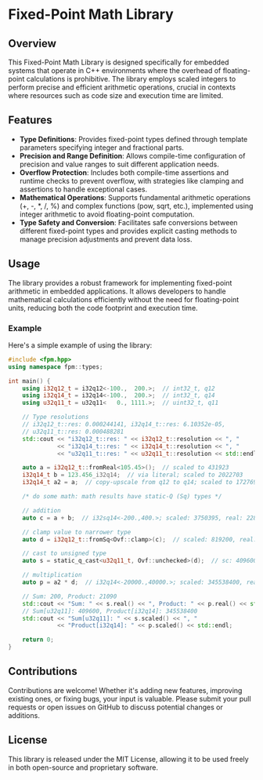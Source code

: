 # Fixed-Point Math Library

## Overview

This Fixed-Point Math Library is designed specifically for embedded systems that operate in C++ environments where the overhead of floating-point calculations is prohibitive. The library employs scaled integers to perform precise and efficient arithmetic operations, crucial in contexts where resources such as code size and execution time are limited.

## Features

- **Type Definitions**: Provides fixed-point types defined through template parameters specifying integer and fractional parts.
- **Precision and Range Definition**: Allows compile-time configuration of precision and value ranges to suit different application needs.
- **Overflow Protection**: Includes both compile-time assertions and runtime checks to prevent overflow, with strategies like clamping and assertions to handle exceptional cases.
- **Mathematical Operations**: Supports fundamental arithmetic operations (+, -, *, /, %) and complex functions (pow, sqrt, etc.), implemented using integer arithmetic to avoid floating-point computation.
- **Type Safety and Conversion**: Facilitates safe conversions between different fixed-point types and provides explicit casting methods to manage precision adjustments and prevent data loss.

## Usage

The library provides a robust framework for implementing fixed-point arithmetic in embedded applications. It allows developers to handle mathematical calculations efficiently without the need for floating-point units, reducing both the code footprint and execution time.

### Example

Here's a simple example of using the library:

```cpp
#include <fpm.hpp>
using namespace fpm::types;

int main() {
    using i32q12_t = i32q12<-100.,  200.>;  // int32_t, q12
    using i32q14_t = i32q14<-100.,  200.>;  // int32_t, q14
    using u32q11_t = u32q11<   0., 1111.>;  // uint32_t, q11

    // Type resolutions
    // i32q12_t::res: 0.000244141, i32q14_t::res: 6.10352e-05,
    // u32q11_t::res: 0.000488281
    std::cout << "i32q12_t::res: " << i32q12_t::resolution << ", "
              << "i32q14_t::res: " << i32q14_t::resolution << ", "
              << "u32q11_t::res: " << u32q11_t::resolution << std::endl;

    auto a = i32q12_t::fromReal<105.45>();  // scaled to 431923
    i32q14_t b = 123.456_i32q14;  // via literal; scaled to 2022703
    i32q14_t a2 = a;  // copy-upscale from q12 to q14; scaled to 1727692

    /* do some math: math results have static-Q (Sq) types */

    // addition
    auto c = a + b;  // i32sq14<-200.,400.>; scaled: 3750395, real: 228.906

    // clamp value to narrower type
    auto d = i32q12_t::fromSq<Ovf::clamp>(c);  // scaled: 819200, real: 200.0

    // cast to unsigned type
    auto s = static_q_cast<u32q11_t, Ovf::unchecked>(d);  // sc: 409600, re: 200

    // multiplication
    auto p = a2 * d;  // i32q14<-20000.,40000.>; scaled: 345538400, real: 21090

    // Sum: 200, Product: 21090
    std::cout << "Sum: " << s.real() << ", Product: " << p.real() << std::endl;
    // Sum[u32q11]: 409600, Product[i32q14]: 345538400
    std::cout << "Sum[u32q11]: " << s.scaled() << ", "
              << "Product[i32q14]: " << p.scaled() << std::endl;

    return 0;
}

```

## Contributions
Contributions are welcome! Whether it's adding new features, improving existing ones, or fixing bugs, your input is valuable. Please submit your pull requests or open issues on GitHub to discuss potential changes or additions.

## License
This library is released under the MIT License, allowing it to be used freely in both open-source and proprietary software.
